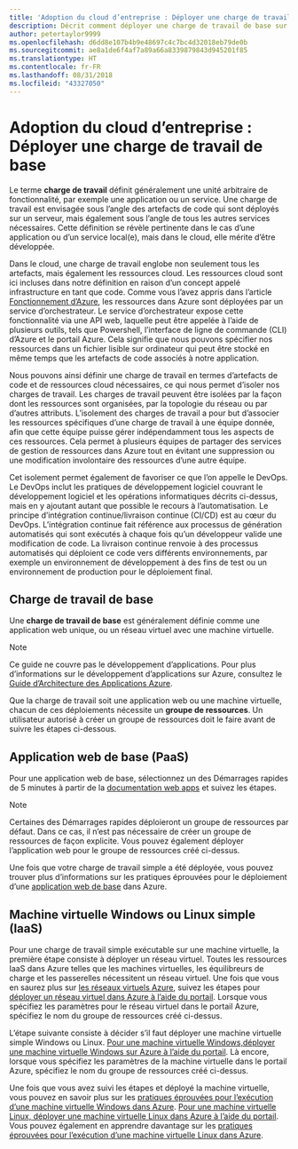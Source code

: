 ```yaml
---
title: 'Adoption du cloud d’entreprise : Déployer une charge de travail de base'
description: Décrit comment déployer une charge de travail de base sur Azure
author: petertaylor9999
ms.openlocfilehash: d6dd8e107b4b9e48697c4c7bc4d32018eb79de0b
ms.sourcegitcommit: ae8a1de6f4af7a89a66a8339879843d945201f85
ms.translationtype: HT
ms.contentlocale: fr-FR
ms.lasthandoff: 08/31/2018
ms.locfileid: "43327050"
---
```

# <a name="enterprise-cloud-adoption-deploy-a-basic-workload"></a>Adoption du cloud d’entreprise : Déployer une charge de travail de base

Le terme **charge de travail** définit généralement une unité arbitraire de fonctionnalité, par exemple une application ou un service. Une charge de travail est envisagée sous l’angle des artefacts de code qui sont déployés sur un serveur, mais également sous l’angle de tous les autres services nécessaires. Cette définition se révèle pertinente dans le cas d’une application ou d’un service local(e), mais dans le cloud, elle mérite d’être développée.

Dans le cloud, une charge de travail englobe non seulement tous les artefacts, mais également les ressources cloud. Les ressources cloud sont ici incluses dans notre définition en raison d’un concept appelé infrastructure en tant que code. Comme vous l’avez appris dans l’article [Fonctionnement d’Azure](../getting-started/what-is-azure.md), les ressources dans Azure sont déployées par un service d’orchestrateur. Le service d’orchestrateur expose cette fonctionnalité via une API web, laquelle peut être appelée à l’aide de plusieurs outils, tels que Powershell, l’interface de ligne de commande (CLI) d’Azure et le portail Azure. Cela signifie que nous pouvons spécifier nos ressources dans un fichier lisible sur ordinateur qui peut être stocké en même temps que les artefacts de code associés à notre application.

Nous pouvons ainsi définir une charge de travail en termes d’artefacts de code et de ressources cloud nécessaires, ce qui nous permet d’isoler nos charges de travail. Les charges de travail peuvent être isolées par la façon dont les ressources sont organisées, par la topologie du réseau ou par d’autres attributs. L’isolement des charges de travail a pour but d’associer les ressources spécifiques d’une charge de travail à une équipe donnée, afin que cette équipe puisse gérer indépendamment tous les aspects de ces ressources. Cela permet à plusieurs équipes de partager des services de gestion de ressources dans Azure tout en évitant une suppression ou une modification involontaire des ressources d’une autre équipe.

Cet isolement permet également de favoriser ce que l’on appelle le DevOps. Le DevOps inclut les pratiques de développement logiciel couvrant le développement logiciel et les opérations informatiques décrits ci-dessus, mais en y ajoutant autant que possible le recours à l’automatisation. Le principe d’intégration continue/livraison continue (CI/CD) est au cœur du DevOps. L’intégration continue fait référence aux processus de génération automatisés qui sont exécutés à chaque fois qu’un développeur valide une modification de code. La livraison continue renvoie à des processus automatisés qui déploient ce code vers différents environnements, par exemple un environnement de développement à des fins de test ou un environnement de production pour le déploiement final.

## <a name="basic-workload"></a>Charge de travail de base

Une **charge de travail de base** est généralement définie comme une application web unique, ou un réseau virtuel avec une machine virtuelle. 

> [!NOTE]
> Ce guide ne couvre pas le développement d’applications. Pour plus d’informations sur le développement d’applications sur Azure, consultez le [Guide d’Architecture des Applications Azure](/azure/architecture/guide/).

Que la charge de travail soit une application web ou une machine virtuelle, chacun de ces déploiements nécessite un **groupe de ressources**. Un utilisateur autorisé à créer un groupe de ressources doit le faire avant de suivre les étapes ci-dessous.

## <a name="basic-web-application-paas"></a>Application web de base (PaaS)

Pour une application web de base, sélectionnez un des Démarrages rapides de 5 minutes à partir de la [documentation web apps](/azure/app-service?toc=/azure/architecture/cloud-adoption-guide/toc.json) et suivez les étapes. 

> [!NOTE]
> Certaines des Démarrages rapides déploieront un groupe de ressources par défaut. Dans ce cas, il n’est pas nécessaire de créer un groupe de ressources de façon explicite. Vous pouvez également déployer l’application web pour le groupe de ressources créé ci-dessus.

Une fois que votre charge de travail simple a été déployée, vous pouvez trouver plus d’informations sur les pratiques éprouvées pour le déploiement d’une [application web de base](/azure/architecture/reference-architectures/app-service-web-app/basic-web-app?toc=/azure/architecture/cloud-adoption-guide/toc.json) dans Azure.

## <a name="single-windows-or-linux-vm-iaas"></a>Machine virtuelle Windows ou Linux simple (IaaS)

Pour une charge de travail simple exécutable sur une machine virtuelle, la première étape consiste à déployer un réseau virtuel. Toutes les ressources IaaS dans Azure telles que les machines virtuelles, les équilibreurs de charge et les passerelles nécessitent un réseau virtuel. Une fois que vous en saurez plus sur [les réseaux virtuels Azure](/azure/virtual-network/virtual-networks-overview?toc=/azure/architecture/cloud-adoption-guide/toc.json), suivez les étapes pour [déployer un réseau virtuel dans Azure à l’aide du portail](/azure/virtual-network/quick-create-portal?toc=/azure/architecture/cloud-adoption-guide/toc.json). Lorsque vous spécifiez les paramètres pour le réseau virtuel dans le portail Azure, spécifiez le nom du groupe de ressources créé ci-dessus.

L’étape suivante consiste à décider s’il faut déployer une machine virtuelle simple Windows ou Linux. [Pour une machine virtuelle Windows,déployer une machine virtuelle Windows sur Azure à l’aide du portail](/azure/virtual-machines/windows/quick-create-portal?toc=/azure/architecture/cloud-adoption-guide/toc.json). Là encore, lorsque vous spécifiez les paramètres de la machine virtuelle dans le portail Azure, spécifiez le nom du groupe de ressources créé ci-dessus.

Une fois que vous avez suivi les étapes et déployé la machine virtuelle, vous pouvez en savoir plus sur les [pratiques éprouvées pour l’exécution d’une machine virtuelle Windows dans Azure](/azure/architecture/reference-architectures/virtual-machines-windows/single-vm?toc=/azure/architecture/cloud-adoption-guide/toc.json). [Pour une machine virtuelle Linux, déployer une machine virtuelle Linux dans Azure à l’aide du portail](/azure/virtual-machines/linux/quick-create-portal?toc=/azure/architecture/cloud-adoption-guide/toc.json). Vous pouvez également en apprendre davantage sur les [pratiques éprouvées pour l’exécution d’une machine virtuelle Linux dans Azure](/azure/architecture/reference-architectures/virtual-machines-linux/single-vm?toc=/azure/architecture/cloud-adoption-guide/toc.json).